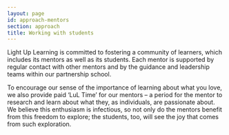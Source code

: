 ```yaml
---
layout: page
id: approach-mentors
section: approach
title: Working with students
---
```



Light Up Learning is committed to fostering a community of learners, which includes its mentors as well as its students. Each mentor is supported by regular contact with other mentors and by the guidance and leadership teams within our partnership school.

To encourage our sense of the importance of learning about what you love, we also provide paid ‘LuL Time’ for our mentors – a period for the mentor to research and learn about what they, as individuals, are passionate about. We believe this enthusiasm is infectious, so not only do the mentors benefit from this freedom to explore; the students, too, will see the joy that comes from such exploration.
